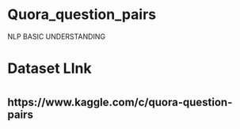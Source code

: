 # Quora_question_pairs
NLP BASIC UNDERSTANDING
<h1>Dataset LInk<h1>
<h2> https://www.kaggle.com/c/quora-question-pairs<h2>

